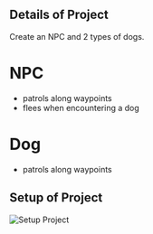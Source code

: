## Details of Project
Create an NPC and 2 types of dogs.

# NPC
- patrols along waypoints 
- flees when encountering a dog

# Dog
- patrols along waypoints 

## Setup of Project
![Setup Project](https://github.com/user-attachments/assets/18b4466a-a328-465a-b239-30232bc2808c)
